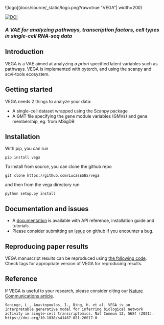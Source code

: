 ![logo](docs/source/_static/logo.png?raw=true "VEGA"| width=200)

[![DOI](https://zenodo.org/badge/326273034.svg)](https://zenodo.org/badge/latestdoi/326273034)
### _A VAE for analyzing pathways, transcription factors, cell types in single-cell RNA-seq data_

## Introduction

VEGA is a VAE aimed at analyzing _a priori_ specified latent variables such as pathways. VEGA is implemented with pytorch, and using the scanpy and scvi-tools ecosystem.

## Getting started

VEGA needs 2 things to analyze your data:

* A single-cell dataset wrapped using the Scanpy package
* A GMT file specifying the gene module variables (GMVs) and gene membership, eg. from MSigDB

## Installation

With pip, you can run
```
pip install vega
```

To install from source, you can clone the github repo
```
git clone https://github.com/LucasESBS/vega
```

and then from the vega directory run

```
python setup.py install
```

## Documentation and issues

- A [documentation](https://vega-documentation.readthedocs.io/en/latest/index.html) is available with API reference, installation guide and tutorials.
- Please consider submitting an [issue](https://github.com/LucasESBS/vega/issues) on github if you encounter a bug.

## Reproducing paper results

VEGA manuscript results can be reproduced using [the following code](https://github.com/LucasESBS/vega-reproducibility). Check tags for appropriate version of VEGA for reproducing results.

## Reference

If VEGA is useful to your research, please consider citing our [Nature Communications article](https://www.nature.com/articles/s41467-021-26017-0).

```
Seninge, L., Anastopoulos, I., Ding, H. et al. VEGA is an interpretable generative model for inferring biological network activity in single-cell transcriptomics. Nat Commun 12, 5684 (2021). https://doi.org/10.1038/s41467-021-26017-0
```
